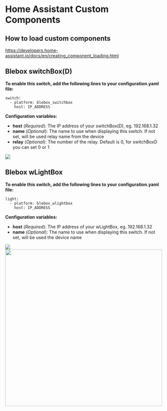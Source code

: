 # Home Assistant Custom Components

## How to load custom components
https://developers.home-assistant.io/docs/en/creating_component_loading.html

## Blebox switchBox(D)
__To enable this switch, add the following lines to your configuration.yaml file:__
```
switch:
  - platform: blebox_switchbox
    host: IP_ADDRESS
```
__Configuration variables:__
* __host__ (*Required*): The IP address of your switchBox(D), eg. 192.168.1.32
* __name__ (*Optional*): The name to use when displaying this switch. If not set, will be used relay name from the device
* __relay__ (*Optional*): The number of the relay. Default is 0, for switchBoxD you can set 0 or 1

<img src="https://raw.githubusercontent.com/d4m/hassio_components/master/blebox_switchbox.png" />

## Blebox wLightBox
__To enable this switch, add the following lines to your configuration.yaml file:__
```
light:
  - platform: blebox_wlightbox
    host: IP_ADDRESS
```
__Configuration variables:__
* __host__ (*Required*): The IP address of your wLightBox, eg. 192.168.1.32
* __name__ (*Optional*): The name to use when displaying this switch. If not set, will be used the device name

<img src="https://raw.githubusercontent.com/d4m/hassio_components/master/blebox_wlightbox1.png" />
<img src="https://raw.githubusercontent.com/d4m/hassio_components/master/blebox_wlightbox2.png" height="500" />
